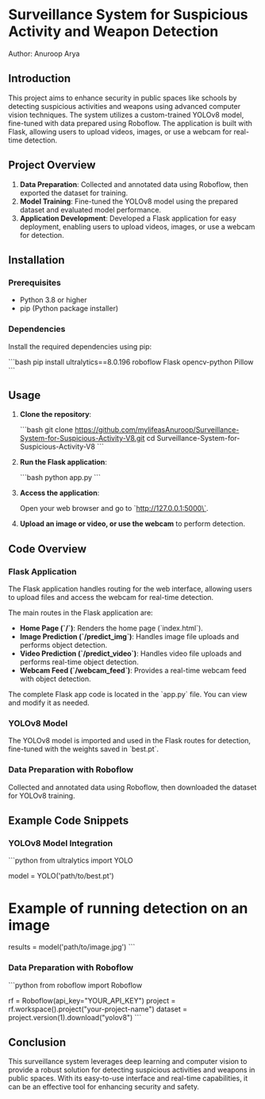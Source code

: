 

# Surveillance System for Suspicious Activity and Weapon Detection

Author: Anuroop Arya

## Introduction

This project aims to enhance security in public spaces like schools by detecting suspicious activities and weapons using advanced computer vision techniques. The system utilizes a custom-trained YOLOv8 model, fine-tuned with data prepared using Roboflow. The application is built with Flask, allowing users to upload videos, images, or use a webcam for real-time detection.

## Project Overview

1. **Data Preparation**: Collected and annotated data using Roboflow, then exported the dataset for training.
2. **Model Training**: Fine-tuned the YOLOv8 model using the prepared dataset and evaluated model performance.
3. **Application Development**: Developed a Flask application for easy deployment, enabling users to upload videos, images, or use a webcam for detection.

## Installation

### Prerequisites

- Python 3.8 or higher
- pip (Python package installer)

### Dependencies

Install the required dependencies using pip:

\`\`\`bash
pip install ultralytics==8.0.196 roboflow Flask opencv-python Pillow
\`\`\`

## Usage

1. **Clone the repository**:

   \`\`\`bash
   git clone https://github.com/mylifeasAnuroop/Surveillance-System-for-Suspicious-Activity-V8.git
   cd Surveillance-System-for-Suspicious-Activity-V8
   \`\`\`

2. **Run the Flask application**:

   \`\`\`bash
   python app.py
   \`\`\`

3. **Access the application**:

   Open your web browser and go to \`http://127.0.0.1:5000\`.

4. **Upload an image or video, or use the webcam** to perform detection.

## Code Overview

### Flask Application

The Flask application handles routing for the web interface, allowing users to upload files and access the webcam for real-time detection.

The main routes in the Flask application are:

- **Home Page (\`/\`)**: Renders the home page (\`index.html\`).
- **Image Prediction (\`/predict_img\`)**: Handles image file uploads and performs object detection.
- **Video Prediction (\`/predict_video\`)**: Handles video file uploads and performs real-time object detection.
- **Webcam Feed (\`/webcam_feed\`)**: Provides a real-time webcam feed with object detection.

The complete Flask app code is located in the \`app.py\` file. You can view and modify it as needed.

### YOLOv8 Model

The YOLOv8 model is imported and used in the Flask routes for detection, fine-tuned with the weights saved in \`best.pt\`.

### Data Preparation with Roboflow

Collected and annotated data using Roboflow, then downloaded the dataset for YOLOv8 training.

## Example Code Snippets

### YOLOv8 Model Integration

\`\`\`python
from ultralytics import YOLO

model = YOLO('path/to/best.pt')

# Example of running detection on an image
results = model('path/to/image.jpg')
\`\`\`

### Data Preparation with Roboflow

\`\`\`python
from roboflow import Roboflow

rf = Roboflow(api_key="YOUR_API_KEY")
project = rf.workspace().project("your-project-name")
dataset = project.version(1).download("yolov8")
\`\`\`

## Conclusion

This surveillance system leverages deep learning and computer vision to provide a robust solution for detecting suspicious activities and weapons in public spaces. With its easy-to-use interface and real-time capabilities, it can be an effective tool for enhancing security and safety.
